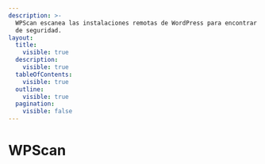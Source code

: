 ```yaml
---
description: >-
  WPScan escanea las instalaciones remotas de WordPress para encontrar problemas
  de seguridad.
layout:
  title:
    visible: true
  description:
    visible: true
  tableOfContents:
    visible: true
  outline:
    visible: true
  pagination:
    visible: false
---
```


# WPScan

